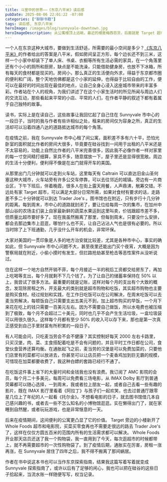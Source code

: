 ```yaml
---
title: 斗室中的世界——《东京八平米》读后感
pubDate: 2025-08-06 22:01:22 -07:00
categories: ["聊聊书籍"]
tags: 读后感, 东京八平米
heroImage: /images/blog/sunnyvale-downtown.jpg
heroImageDescription: 从公寓楼顶上远眺，最近的楼是梅西百货，后面就是 Target 超市，远处可以看到环绕硅谷的山脉
---
```


一个人在东京这种大城市，要做到生活舒适，所需要的最小空间是多少？[《东京八平米》](https://neodb.social/book/0lxuPGRYESQbbhMjZ6z720)的作者给出的答案是八平米，假如房间呈正方形，每个边长还不到三米，这样一个小家中却装下了单人床、书桌、衣橱等所有生活必需的家具，在一个角落里还有个小小的厕所和厨房，缺点是不能洗澡，只能借助健身房，也放不下冰箱，所有每天的食材都是现买的。房间小，那么真正的生活便向外求，得益于东京都市圈的便利和广阔，整个天地仿佛都是这个小家的延伸，也得益于比较自由的工作，便可以在最好的时间出现在最佳的地点，让自己全身心浸入这座城市带来的丰富多彩。作者站在个人的视角，为我们讲述了在这个小家生活时的所见所闻与周边人们的交流互动，那些看起来平常的小店、平常的人们，在作者平静的叙述下都有着属于自己独特的故事。

读书，实际上是在读自己，这些故事让我回忆起了自己住在 Sunnyvale 市中心的一段日子，当时的我与作者有些许相似之处，租来的房间仅为容身之所，真正的生活却可以沿着四通八达的道路抵达城市的每个角落。

在疫情之前，我在 Sunnyvale 市中心租了间公寓，面积差不多有六十平，恐怕光卧室的面积就比作者的房间大很多，毕竟要在硅谷找到一间用于出租的八平米还是不太容易的，功能上自然比作者的八平米完善很多，因此我不必像作者一样对家里的每一寸空间精打细算，家具不多，随意摆放一下，屋子里还是显得很宽敞。周边的生活十分便利，便利得不像是在出门就得开车的美国。

从那里出门几分钟就可以走到火车站，这里每天有 Caltrain 可以直达旧金山圣何塞这种大城市，火车站旁有许多公交车停靠，可以去往邻近的城镇。旁边有一片商业区，下午下班后，伴着晚霞，很多人在街上露天用餐，人声鼎沸，觥筹交错。不远处有家 Target 超市，可以满足大部分日常所需，如果对食材有要求的话，走路差不多二十分钟就可以到达 Trader Joe's 。图书馆也在附近，只有步行十几分钟的距离。每到周末，市中心的道路就封闭了，要让位给每周一次的集市，在加州中部山谷的农场主们装上自家最新鲜的蔬菜水果运到这里叫卖，价钱跟超市差不多，但质量比超市要好多了。现在我虽然搬离了那里，但每到周末，只要没什么安排，都会去那边集市上逛逛，哪怕什么也不买，让自己沾沾人气也是很有必要的。所以当时除了上下班通勤，几乎没什么开车的机会，非常环保。

大家对美国的一贯印象是人多的地方治安就比较差，尤其是各种市中心，事实的确如此，但 Sunnyvale 市中心问题不大，甚至夜里还能出门买个夜宵，大概是因为警察局就在附近，小偷小摸时有发生，但拦路抢劫甚至枪击等恶性案件从没听说过。

住在这样一个地方自然开销不菲，每个月接近一半的税后工资都交给房东了，再加上吃喝等支出，每个月就剩不下几个钱了。为了让自己的储蓄率保持在 50% 以上，我尝试了很多方法。最重要的就是记账，这样对每个月的支出有个大致的概念，发现除房租之外，开支最大的类别就是超市购物和吃饭，其实超市购物也主要是购买食材。经过规划和实践，在工作日吃饭可以在公司解决，在周末吃饭可以去麦当劳解决，每顿饭自己只需要支出五美元不到，加上超市购买的早饭，一个月下来花在吃上的钱只需要一百美元左右。因为不需要自己做饭，所以水电费也被压缩到了极致，每个月不会超过二十美元，同时也几乎不会产生生活垃圾，一盒垃圾袋可以用很久很久。这样每个月都有至少 50% 的收入可以存下来，那也是第一次真正感受到自己手里财富有所积累的一段日子。

有人可能会问，只吃麦当劳会不会不健康？其实控制好每天 2000 左右卡路里，只买汉堡，肉、菜、主食搭配着吃是不会有问题的，并且平时工作日都在公司，食堂伙食营养还算均衡。在通胀起飞之前，麦当劳的汉堡是可以免费加菜的，只要他们店里有的菜都可以放进去，你甚至可以让店员把一个麦香鸡加到巨无霸的规模，可惜现在加菜都要收费了，我这种白嫖的套路已经行不通了。

在吃饭这件事上省下的大量时间和金钱我也没有浪费。我订阅了 AMC 影院的会员，每个月二十多美元，每周可以免费看三场电影，从 IMAX Dolby 影厅到普通荧幕都可以随心选择，一到周末，我或者拉上朋友一起，或者自己去看一些有趣的影片，既在 IMAX 影厅里看着《阿拉丁》与孩子们一起欢笑，也去过普通厅跟零星几位上了年纪的人一起看《托尔金》。不想看电影的日子，就去图书馆借几本自己感兴趣的书，或者去一些不怎么知名的小博物馆逛逛。实在懒得出门了，就在家睡到自然醒，或者玩玩游戏，也是非常惬意的一天。

后来在疫情期间，这间便利的公寓更凸显了它的价值。 Target 旁边的小楼新开了 Whole Foods 超市和电影院，买菜买零食再也不需要走很远的路去 Trader Joe's 了，这样在仅仅方圆五百米的范围内所有的生活需求都可以解决。 Whole Foods 开业那天店员还送了我一个购物袋，我一直用到了今天，每次逛超市的时候都带上，就不再需要超市的一次性购物袋了。到了疫情后期，通胀实在厉害，房租一涨再涨，在 Sunnyvale 居住了四年之后，我不得不搬离了那间蜗居。

作者在书中说这本书也可以当作东京探索指南，结果我这篇写着写着就变成 Sunnyvale 探索指南了，或许以后有了足够的闲心，我也可以把在硅谷的这些日子拾起来，当流水账一样随便写写，权当记录。
